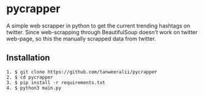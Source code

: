 # pycrapper
A simple web scrapper in python to get the current trending hashtags on twitter. Since web-scrapping through BeautifulSoup doesn't work on twitter web-page, so this the manually scrapped data from twitter.

## Installation
````
1. $ git clone https://github.com/tanweeralii/pycrapper
2. $ cd pycrapper
3. $ pip install -r requirements.txt
4. $ python3 main.py
````
